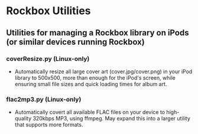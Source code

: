 # Rockbox Utilities
## Utilities for managing a Rockbox library on iPods (or similar devices running Rockbox)

### coverResize.py (Linux-only)
- Automatically resize all large cover art (cover.jpg/cover.png) in your iPod library to 500x500, more than enough for the iPod's screen, while ensuring small file sizes and quick loading times for album art.

### flac2mp3.py (Linux-only)
- Automatically covert all available FLAC files on your device to high-quality 320kbps MP3, using ffmpeg. May expand this into a larger utility that supports more formats.
